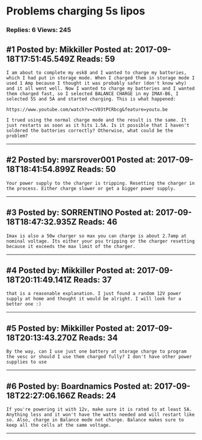 # Problems charging 5s lipos

### Replies: 6 Views: 245

## \#1 Posted by: Mikkiller Posted at: 2017-09-18T17:51:45.549Z Reads: 59

```
I am about to complete my esk8 and I wanted to charge my batteries, which I had put in storage mode. When I charged them in storage mode I used 1 Amp because I thought it was probably safer (don't know why) and it all went well. Now I wanted to charge my batteries and I wanted them charged fast, so I selected BALANCE CHARGE in my IMAX-B6, I selected 5S and 5A and started charging. This is what happened:

https://www.youtube.com/watch?v=cV03tPCRbcg&feature=youtu.be

I trued using the normal charge mode and the result is the same. It just restarts as soon as it hits 1.5A. Is it possible that I haven't soldered the batteries correctly? Otherwise, what could be the problem?
```

---
## \#2 Posted by: marsrover001 Posted at: 2017-09-18T18:41:54.899Z Reads: 50

```
Your power supply to the charger is tripping. Resetting the charger in the process. Either charge slower or get a bigger power supply.
```

---
## \#3 Posted by: SORRENTINO Posted at: 2017-09-18T18:47:32.935Z Reads: 46

```
Imax is also a 50w charger so max you can charge is about 2.7amp at nominal voltage. Its either your psu tripping or the charger resetting because it exceeds the max limit of the charger.
```

---
## \#4 Posted by: Mikkiller Posted at: 2017-09-18T20:11:49.141Z Reads: 37

```
that is a reasonable explanation. I just found a random 12V power supply at home and thought it would be alright. I will look for a better one :)
```

---
## \#5 Posted by: Mikkiller Posted at: 2017-09-18T20:13:43.270Z Reads: 34

```
By the way, can I use just one battery at storage charge to program the vesc or should I use them charged fully? I don't have other power supplies to use
```

---
## \#6 Posted by: Boardnamics Posted at: 2017-09-18T22:27:06.166Z Reads: 24

```
If you're powering it with 12v, make sure it is rated to at least 5A. Anything less and it won't have the watts needed and will restart like so. Also, charge in Balance mode not charge. Balance makes sure to keep all the cells at the same voltage.
```

---
